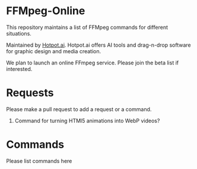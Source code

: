 # FFMpeg-Online
This repository maintains a list of FFMpeg commands for different situations.

Maintained by <a href="https://hotpot.ai?s=ffmpeg-online">Hotpot.ai</a>. Hotpot.ai offers AI tools and drag-n-drop software for graphic design and media creation.

We plan to launch an online FFmpeg service. Please join the beta list if interested.


# Requests
Please make a pull request to add a request or a command.

1. Command for turning HTMl5 animations into WebP videos?

# Commands
Please list commands here
